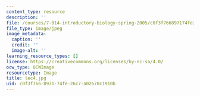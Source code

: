 ```yaml
---
content_type: resource
description: ''
file: /courses/7-014-introductory-biology-spring-2005/c0f3f766897174fe26c7a02670c1910b_lec4.jpg
file_type: image/jpeg
image_metadata:
  caption: ''
  credit: ''
  image-alt: ''
learning_resource_types: []
license: https://creativecommons.org/licenses/by-nc-sa/4.0/
ocw_type: OCWImage
resourcetype: Image
title: lec4.jpg
uid: c0f3f766-8971-74fe-26c7-a02670c1910b
---
```

